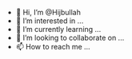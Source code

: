 - 👋 Hi, I’m @Hijbullah
- 👀 I’m interested in ...
- 🌱 I’m currently learning ...
- 💞️ I’m looking to collaborate on ...
- 📫 How to reach me ...

<!---
Hijbullah/Hijbullah is a ✨ special ✨ repository because its `README.md` (this file) appears on your GitHub profile.
You can click the Preview link to take a look at your changes.
--->
